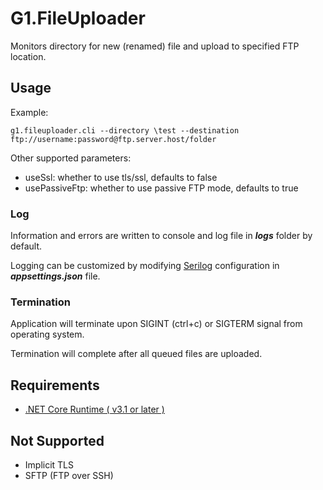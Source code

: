 # G1.FileUploader

Monitors directory for new (renamed) file and upload to specified FTP location.

## Usage 

Example:

`g1.fileuploader.cli --directory \test --destination ftp://username:password@ftp.server.host/folder`

Other supported parameters:
- useSsl: whether to use tls/ssl, defaults to false
- usePassiveFtp: whether to use passive FTP mode, defaults to true

### Log
Information and errors are written to console and log file in ***logs*** folder by default.

Logging can be customized by modifying [Serilog](https://github.com/serilog/serilog-settings-configuration) configuration in ***appsettings.json*** file.

### Termination

Application will terminate upon SIGINT (ctrl+c) or SIGTERM signal from operating system.

Termination will complete after all queued files are uploaded.

## Requirements
- [.NET Core Runtime ( v3.1 or later )](https://dotnet.microsoft.com/en-us/download)

## Not Supported
- Implicit TLS
- SFTP (FTP over SSH) 
